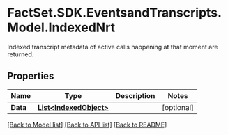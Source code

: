 # FactSet.SDK.EventsandTranscripts.Model.IndexedNrt
Indexed transcript metadata of active calls happening at that moment are returned.

## Properties

Name | Type | Description | Notes
------------ | ------------- | ------------- | -------------
**Data** | [**List&lt;IndexedObject&gt;**](IndexedObject.md) |  | [optional] 

[[Back to Model list]](../README.md#documentation-for-models) [[Back to API list]](../README.md#documentation-for-api-endpoints) [[Back to README]](../README.md)

